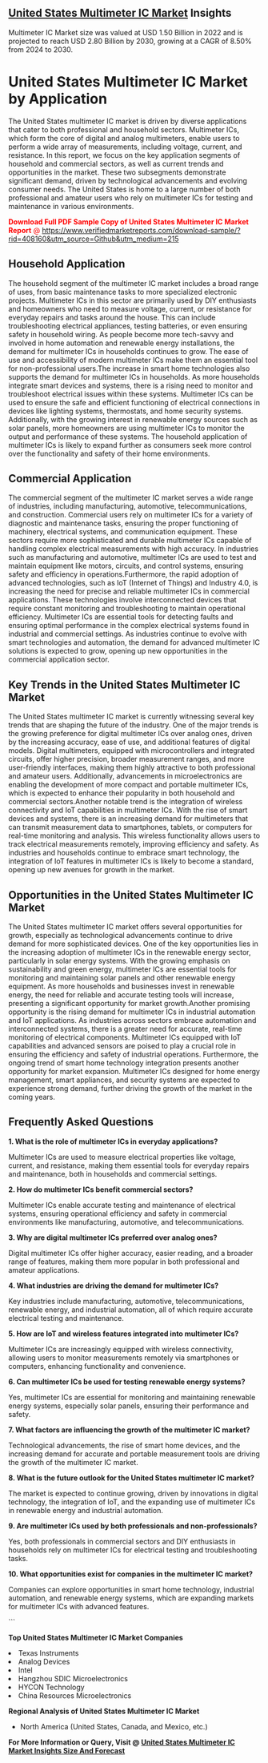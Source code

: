 <h2><a href="https://www.verifiedmarketreports.com/download-sample/?rid=408160&amp;utm_source=Github&amp;utm_medium=215" target="_blank">United States Multimeter IC Market</a> Insights</h2><p>Multimeter IC Market size was valued at USD 1.50 Billion in 2022 and is projected to reach USD 2.80 Billion by 2030, growing at a CAGR of 8.50% from 2024 to 2030.</p><p><h1>United States Multimeter IC Market by Application</h1><p>The United States multimeter IC market is driven by diverse applications that cater to both professional and household sectors. Multimeter ICs, which form the core of digital and analog multimeters, enable users to perform a wide array of measurements, including voltage, current, and resistance. In this report, we focus on the key application segments of household and commercial sectors, as well as current trends and opportunities in the market. These two subsegments demonstrate significant demand, driven by technological advancements and evolving consumer needs. The United States is home to a large number of both professional and amateur users who rely on multimeter ICs for testing and maintenance in various environments.<p><span class=""><span style="color: #ff0000;"><strong>Download Full PDF Sample Copy of United States Multimeter IC Market Report</strong> @ </span><a href="https://www.verifiedmarketreports.com/download-sample/?rid=408160&amp;utm_source=Github&amp;utm_medium=215" target="_blank">https://www.verifiedmarketreports.com/download-sample/?rid=408160&amp;utm_source=Github&amp;utm_medium=215</a></span></p></p><h2>Household Application</h2><p>The household segment of the multimeter IC market includes a broad range of uses, from basic maintenance tasks to more specialized electronic projects. Multimeter ICs in this sector are primarily used by DIY enthusiasts and homeowners who need to measure voltage, current, or resistance for everyday repairs and tasks around the house. This can include troubleshooting electrical appliances, testing batteries, or even ensuring safety in household wiring. As people become more tech-savvy and involved in home automation and renewable energy installations, the demand for multimeter ICs in households continues to grow. The ease of use and accessibility of modern multimeter ICs make them an essential tool for non-professional users.The increase in smart home technologies also supports the demand for multimeter ICs in households. As more households integrate smart devices and systems, there is a rising need to monitor and troubleshoot electrical issues within these systems. Multimeter ICs can be used to ensure the safe and efficient functioning of electrical connections in devices like lighting systems, thermostats, and home security systems. Additionally, with the growing interest in renewable energy sources such as solar panels, more homeowners are using multimeter ICs to monitor the output and performance of these systems. The household application of multimeter ICs is likely to expand further as consumers seek more control over the functionality and safety of their home environments.<h2>Commercial Application</h2><p>The commercial segment of the multimeter IC market serves a wide range of industries, including manufacturing, automotive, telecommunications, and construction. Commercial users rely on multimeter ICs for a variety of diagnostic and maintenance tasks, ensuring the proper functioning of machinery, electrical systems, and communication equipment. These sectors require more sophisticated and durable multimeter ICs capable of handling complex electrical measurements with high accuracy. In industries such as manufacturing and automotive, multimeter ICs are used to test and maintain equipment like motors, circuits, and control systems, ensuring safety and efficiency in operations.Furthermore, the rapid adoption of advanced technologies, such as IoT (Internet of Things) and Industry 4.0, is increasing the need for precise and reliable multimeter ICs in commercial applications. These technologies involve interconnected devices that require constant monitoring and troubleshooting to maintain operational efficiency. Multimeter ICs are essential tools for detecting faults and ensuring optimal performance in the complex electrical systems found in industrial and commercial settings. As industries continue to evolve with smart technologies and automation, the demand for advanced multimeter IC solutions is expected to grow, opening up new opportunities in the commercial application sector.<h2>Key Trends in the United States Multimeter IC Market</h2><p>The United States multimeter IC market is currently witnessing several key trends that are shaping the future of the industry. One of the major trends is the growing preference for digital multimeter ICs over analog ones, driven by the increasing accuracy, ease of use, and additional features of digital models. Digital multimeters, equipped with microcontrollers and integrated circuits, offer higher precision, broader measurement ranges, and more user-friendly interfaces, making them highly attractive to both professional and amateur users. Additionally, advancements in microelectronics are enabling the development of more compact and portable multimeter ICs, which is expected to enhance their popularity in both household and commercial sectors.Another notable trend is the integration of wireless connectivity and IoT capabilities in multimeter ICs. With the rise of smart devices and systems, there is an increasing demand for multimeters that can transmit measurement data to smartphones, tablets, or computers for real-time monitoring and analysis. This wireless functionality allows users to track electrical measurements remotely, improving efficiency and safety. As industries and households continue to embrace smart technology, the integration of IoT features in multimeter ICs is likely to become a standard, opening up new avenues for growth in the market.<h2>Opportunities in the United States Multimeter IC Market</h2><p>The United States multimeter IC market offers several opportunities for growth, especially as technological advancements continue to drive demand for more sophisticated devices. One of the key opportunities lies in the increasing adoption of multimeter ICs in the renewable energy sector, particularly in solar energy systems. With the growing emphasis on sustainability and green energy, multimeter ICs are essential tools for monitoring and maintaining solar panels and other renewable energy equipment. As more households and businesses invest in renewable energy, the need for reliable and accurate testing tools will increase, presenting a significant opportunity for market growth.Another promising opportunity is the rising demand for multimeter ICs in industrial automation and IoT applications. As industries across sectors embrace automation and interconnected systems, there is a greater need for accurate, real-time monitoring of electrical components. Multimeter ICs equipped with IoT capabilities and advanced sensors are poised to play a crucial role in ensuring the efficiency and safety of industrial operations. Furthermore, the ongoing trend of smart home technology integration presents another opportunity for market expansion. Multimeter ICs designed for home energy management, smart appliances, and security systems are expected to experience strong demand, further driving the growth of the market in the coming years.<h2>Frequently Asked Questions</h2><p><b>1. What is the role of multimeter ICs in everyday applications?</b></p><p>Multimeter ICs are used to measure electrical properties like voltage, current, and resistance, making them essential tools for everyday repairs and maintenance, both in households and commercial settings.</p><p><b>2. How do multimeter ICs benefit commercial sectors?</b></p><p>Multimeter ICs enable accurate testing and maintenance of electrical systems, ensuring operational efficiency and safety in commercial environments like manufacturing, automotive, and telecommunications.</p><p><b>3. Why are digital multimeter ICs preferred over analog ones?</b></p><p>Digital multimeter ICs offer higher accuracy, easier reading, and a broader range of features, making them more popular in both professional and amateur applications.</p><p><b>4. What industries are driving the demand for multimeter ICs?</b></p><p>Key industries include manufacturing, automotive, telecommunications, renewable energy, and industrial automation, all of which require accurate electrical testing and maintenance.</p><p><b>5. How are IoT and wireless features integrated into multimeter ICs?</b></p><p>Multimeter ICs are increasingly equipped with wireless connectivity, allowing users to monitor measurements remotely via smartphones or computers, enhancing functionality and convenience.</p><p><b>6. Can multimeter ICs be used for testing renewable energy systems?</b></p><p>Yes, multimeter ICs are essential for monitoring and maintaining renewable energy systems, especially solar panels, ensuring their performance and safety.</p><p><b>7. What factors are influencing the growth of the multimeter IC market?</b></p><p>Technological advancements, the rise of smart home devices, and the increasing demand for accurate and portable measurement tools are driving the growth of the multimeter IC market.</p><p><b>8. What is the future outlook for the United States multimeter IC market?</b></p><p>The market is expected to continue growing, driven by innovations in digital technology, the integration of IoT, and the expanding use of multimeter ICs in renewable energy and industrial automation.</p><p><b>9. Are multimeter ICs used by both professionals and non-professionals?</b></p><p>Yes, both professionals in commercial sectors and DIY enthusiasts in households rely on multimeter ICs for electrical testing and troubleshooting tasks.</p><p><b>10. What opportunities exist for companies in the multimeter IC market?</b></p><p>Companies can explore opportunities in smart home technology, industrial automation, and renewable energy systems, which are expanding markets for multimeter ICs with advanced features.</p>```</p><p><strong>Top United States Multimeter IC Market Companies</strong></p><div data-test-id=""><p><li>Texas Instruments</li><li> Analog Devices</li><li> Intel</li><li> Hangzhou SDIC Microelectronics</li><li> HYCON Technology</li><li> China Resources Microelectronics</li></p><div><strong>Regional Analysis of&nbsp;United States Multimeter IC Market</strong></div><ul><li dir="ltr"><p dir="ltr">North America&nbsp;(United States, Canada, and Mexico, etc.)</p></li></ul><p><strong>For More Information or Query, Visit @&nbsp;</strong><strong><a href="https://www.verifiedmarketreports.com/product/multimeter-ic-market/?utm_source=Github&amp;utm_medium=215" target="_blank">United States Multimeter IC Market Insights Size And Forecast</a></strong></p></div>
